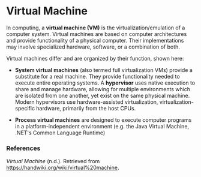 # Virtual Machine

In computing, a **virtual machine (VM)** is the virtualization/emulation of a computer system. Virtual machines are based on computer architectures and provide functionality of a physical computer. Their implementations may involve specialized hardware, software, or a combination of both.

Virtual machines differ and are organized by their function, shown here:

- **System virtual machines** (also termed full virtualization VMs) provide a substitute for a real machine. They provide functionality needed to execute entire operating systems. A **hypervisor** uses native execution to share and manage hardware, allowing for multiple environments which are isolated from one another, yet exist on the same physical machine. Modern hypervisors use hardware-assisted virtualization, virtualization-specific hardware, primarily from the host CPUs.

- **Process virtual machines** are designed to execute computer programs in a platform-independent environment (e.g. the Java Virtual Machine, .NET's Common Language Runtime)

### References

*Virtual Machine* (n.d.). Retrieved from https://handwiki.org/wiki/virtual%20machine. 